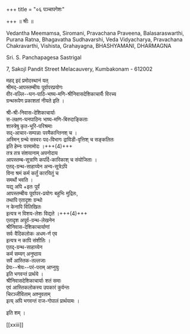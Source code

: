 +++
title = "०६ पञ्चापगेशः"

+++
॥ श्रीः ॥

Vedantha Meemamsa, Siromani, Pravachana Praveena, Balasaraswarthi, Purana Ratna, Bhagavatha Sudhavarshi, Veda Vidyacharya, Pravachana Chakravarthi, Vishista, Grahayagna, BHASHYAMANI, DHARMAGNA

Sri. S. Panchapagesa Sastrigal

7, Sakojl Pandit Street Melacauvery, Kumbakonam - 612002


महद् इदं प्रमोदस्थानं यत्  
श्रीमद्-आपस्तम्बीयः पूर्वापरप्रयोगः  
वीर-वल्लि--घन-पाठि-भाष्य-मणि-श्रीनिवासदेशिकाचार्यैः विरच्य  
ग्रन्थरूपेण प्रकाशतां नीयते इति ।

श्री-श्री-निवास-देशिकाचार्याः  
स-लक्षण-घनपाठिनः भाष्य-मणि-बिरुदाङ्किताः  
शास्त्रेषु कृत-भूरि-परिश्रमाः  
सद्-आचार-सम्पन्नाः परमैकान्तिनश् च ।  
अस्मिन् ग्रन्थे सस्वरः पद-विभागः द्राविडी-वृत्तिश् च सङ्कलितः  
इति हेम्नः परमामोदः ।+++(4)+++  
तत्र तत्र संशयानाम् अपनोदाय  
आपस्तम्ब-सूत्राणि कपर्दि-कारिकाश् च संयोजिताः ।  
एतद्-ग्रन्थ-साहाय्येन अन्य-सूत्रेऽपि  
विना श्रमं कर्म कर्तुं कारयितुं च  
समर्थो भवति ।  
यद्य् अपि +इतः पूर्वं  
आपस्तम्बीयः पूर्वापर-प्रयोगः बहुभिः मुद्रितः,  
तथापि एतादृशः ग्रन्थो  
न केनापि विलिखितः  
इत्यत्र न विशय-लेशः विद्यते ।+++(4)+++  
एतादृश अपूर्व-ग्रन्थ-लेखनेन  
श्रीनिवास-देशिकाचार्याणां  
सर्वः वैदिकलोकः अधम-र्ण एव  
इत्यत्र न कापि संशीतिः ।  
एतद्-ग्रन्थ-साहाय्येन  
कर्म सम्यग् अनुष्ठाय  
सर्वे आस्तिक-तल्लजाः  
प्रेयः--श्रेयः--परं-पराम् आप्नुयुः  
इति भगवन्तं प्रार्थये ।  
श्रीनिवासदेशिकाचार्याः शतं समाः  
एवं आस्तिकलोकस्य उपकारं कुर्वन्तः  
चिरञ्जीविताम् अश्नुवताम्  
इत्य् अपि भगवन्तं राज-गोपालं प्रार्थयामः ।

इति शम् ।

[[xxiii]]
